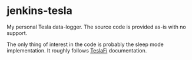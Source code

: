# jenkins-tesla

My personal Tesla data-logger. The source code is provided as-is with no support.

The only thing of interest in the code is probably the sleep mode implementation. It roughly follows [TeslaFi](https://support.teslafi.com/knowledge-bases/2/articles/640-enabling-sleep-settings-to-limit-vampire-loss) documentation.
